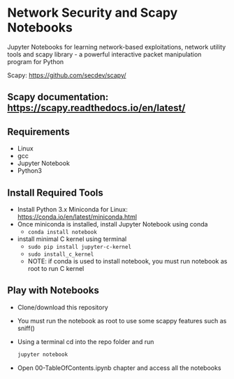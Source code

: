 # Network Security and Scapy Notebooks

Jupyter Notebooks for learning network-based exploitations, network utility tools and scapy library - a powerful interactive packet manipulation program for Python

Scapy: https://github.com/secdev/scapy/

## Scapy documentation: https://scapy.readthedocs.io/en/latest/


## Requirements

- Linux
- gcc
- Jupyter Notebook
- Python3

## Install Required Tools

-   Install Python 3.x Miniconda for Linux: https://conda.io/en/latest/miniconda.html
-   Once miniconda is installed, install Jupyter Notebook using conda
    -   `conda install notebook`
-   install minimal C kernel using terminal
    -   `sudo pip install jupyter-c-kernel`
    -   `sudo install_c_kernel`
    - NOTE: if conda is used to install notebook, you must run notebook as root to run C kernel
    

## Play with Notebooks

-   Clone/download this repository
-   You must run the notebook as root to use some scappy features such as sniff()
-   Using a terminal cd into the repo folder and run

    ```bash
    jupyter notebook
    ```
    
-   Open 00-TableOfContents.ipynb chapter and access all the notebooks
